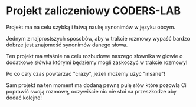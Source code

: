# Projekt zaliczeniowy CODERS-LAB 

Projekt ma na celu szybką i łatwą naukę synonimów w języku obcym.

Jednym z najprostszych sposobów, aby w trakcie rozmowy wypaść bardzo dobrze jest znajomość synonimów danego słowa. 

Ten projekt ma właśnie na celu rozbudowe naszego słownika w głowie o dodatkowe słówka którymi będziemy mogli zaskoczyć w trakcie rozmowy!

Po co cały czas powtarzać "crazy", jeżeli możemy użyć "insane"!


Sam projekt na ten moment ma dodaną pewną pulę słów które pozowlą Ci poprawić swoją rozmowę, oczywiście nic nie stoi na przeszkodze aby dodać kolejne!



